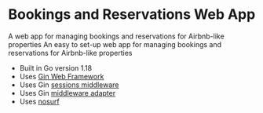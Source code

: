 # Bookings and Reservations Web App

A web app for managing bookings and reservations for Airbnb-like properties
An easy to set-up web app for managing bookings and reservations for Airbnb-like properties

- Built in Go version 1.18
- Uses [Gin Web Framework](https://github.com/gin-gonic/gin)
- Uses Gin [sessions middleware](https://github.com/gin-contrib/sessions)
- Uses Gin [middleware adapter](https://github.com/gwatts/gin-adapter)
- Uses [nosurf](https://github.com/justinas/nosurf)